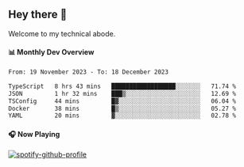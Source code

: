 ## Hey there 👋

Welcome to my technical abode.

#### 📊 Monthly Dev Overview
<!--START_SECTION:waka-->

```txt
From: 19 November 2023 - To: 18 December 2023

TypeScript   8 hrs 43 mins   ██████████████████░░░░░░░   71.74 %
JSON         1 hr 32 mins    ███▒░░░░░░░░░░░░░░░░░░░░░   12.69 %
TSConfig     44 mins         █▓░░░░░░░░░░░░░░░░░░░░░░░   06.04 %
Docker       38 mins         █▒░░░░░░░░░░░░░░░░░░░░░░░   05.27 %
YAML         20 mins         ▓░░░░░░░░░░░░░░░░░░░░░░░░   02.78 %
```

<!--END_SECTION:waka-->

#### 🎧 Now Playing

[![spotify-github-profile](https://spotify-github-profile.vercel.app/api/view?uid=james2mid&cover_image=true&theme=natemoo-re)](https://open.spotify.com/user/james2mid?si=2b3baf2b09cb499e)
